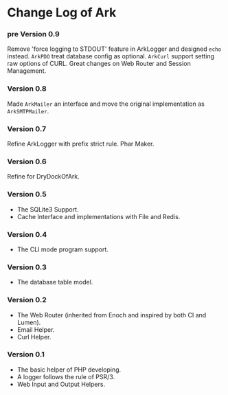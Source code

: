 # Change Log of Ark

### pre Version 0.9

Remove 'force logging to STDOUT' feature in ArkLogger and designed `echo` instead.
`ArkPDO` treat database config as optional.
`ArkCurl` support setting raw options of CURL.
Great changes on Web Router and Session Management.

### Version 0.8

Made `ArkMailer` an interface and move the original implementation as `ArkSMTPMailer`.

### Version 0.7

Refine ArkLogger with prefix strict rule.
Phar Maker.

### Version 0.6

Refine for DryDockOfArk.

### Version 0.5

* The SQLite3 Support.
* Cache Interface and implementations with File and Redis.

### Version 0.4

* The CLI mode program support.

### Version 0.3

* The database table model.

### Version 0.2

* The Web Router (inherited from Enoch and inspired by both CI and Lumen).
* Email Helper.
* Curl Helper.

### Version 0.1

* The basic helper of PHP developing.
* A logger follows the rule of PSR/3.
* Web Input and Output Helpers.
